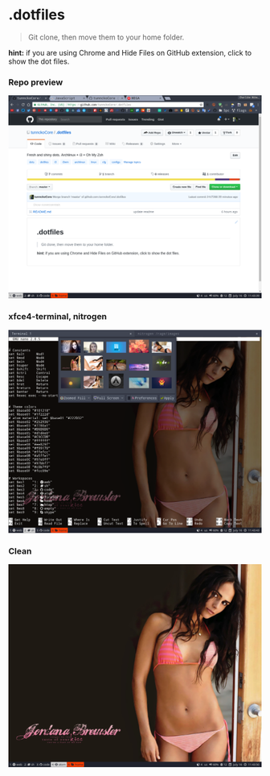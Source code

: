 # .dotfiles

> Git clone, then move them to your home folder.

**hint:** if you are using Chrome and Hide Files on GitHub extension, click to show the dot files.

### Repo preview
![](./showcase/2017-07-16-11:43:40_1280x1024_scrot.png)

### xfce4-terminal, nitrogen
![](./showcase/2017-07-16-11:43:44_1280x1024_scrot.png)

### Clean
![](./showcase/2017-07-16-11:43:50_1280x1024_scrot.png)